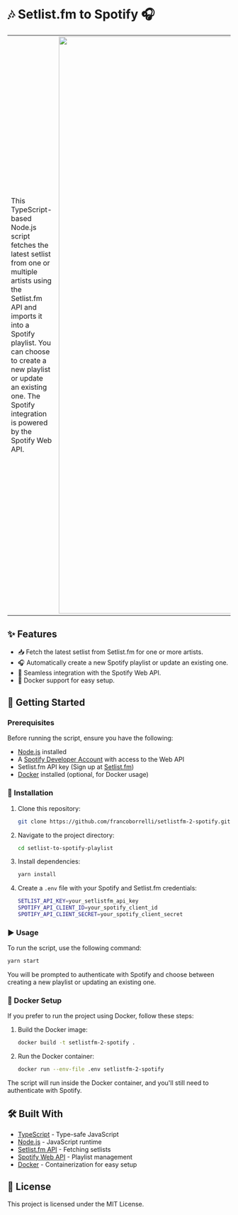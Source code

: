 # 🎶 Setlist.fm to Spotify 🎧

<table>
<tr>
<td>
This TypeScript-based Node.js script fetches the latest setlist from one or multiple artists using the Setlist.fm API and imports it into a Spotify playlist. You can choose to create a new playlist or update an existing one. The Spotify integration is powered by the Spotify Web API.
</td>
<td>
<img width="1300" src="https://github.com/user-attachments/assets/864e5895-48dc-4afe-884c-44253e42db06"/>
</td>
</tr>
</table>



## ✨ Features

- 📥 Fetch the latest setlist from Setlist.fm for one or more artists.
- 🎧 Automatically create a new Spotify playlist or update an existing one.
- 🔗 Seamless integration with the Spotify Web API.
- 🐳 Docker support for easy setup.

## 🚀 Getting Started

### Prerequisites

Before running the script, ensure you have the following:

- [Node.js](https://nodejs.org/) installed
- A [Spotify Developer Account](https://developer.spotify.com/dashboard/applications) with access to the Web API
- Setlist.fm API key (Sign up at [Setlist.fm](https://api.setlist.fm/))
- [Docker](https://www.docker.com/) installed (optional, for Docker usage)

### 🔧 Installation

1. Clone this repository:

   ```bash
   git clone https://github.com/francoborrelli/setlistfm-2-spotify.git
   ```

2. Navigate to the project directory:

   ```bash
   cd setlist-to-spotify-playlist
   ```

3. Install dependencies:

   ```bash
   yarn install
   ```

4. Create a `.env` file with your Spotify and Setlist.fm credentials:

   ```bash
   SETLIST_API_KEY=your_setlistfm_api_key
   SPOTIFY_API_CLIENT_ID=your_spotify_client_id
   SPOTIFY_API_CLIENT_SECRET=your_spotify_client_secret
   ```

### ▶️ Usage

To run the script, use the following command:

```bash
yarn start
```

You will be prompted to authenticate with Spotify and choose between creating a new playlist or updating an existing one.

### 🐳 Docker Setup

If you prefer to run the project using Docker, follow these steps:

1. Build the Docker image:

   ```bash
   docker build -t setlistfm-2-spotify .
   ```

2. Run the Docker container:

   ```bash
   docker run --env-file .env setlistfm-2-spotify
   ```

The script will run inside the Docker container, and you'll still need to authenticate with Spotify.

## 🛠️ Built With

- [TypeScript](https://www.typescriptlang.org/) - Type-safe JavaScript
- [Node.js](https://nodejs.org/) - JavaScript runtime
- [Setlist.fm API](https://api.setlist.fm/docs/1.0/index.html) - Fetching setlists
- [Spotify Web API](https://developer.spotify.com/documentation/web-api/) - Playlist management
- [Docker](https://www.docker.com/) - Containerization for easy setup

## 📝 License

This project is licensed under the MIT License.
